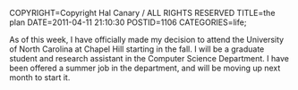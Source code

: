 COPYRIGHT=Copyright Hal Canary / ALL RIGHTS RESERVED
TITLE=the plan
DATE=2011-04-11 21:10:30
POSTID=1106
CATEGORIES=life;

As of this week, I have officially made my decision to attend the University of North Carolina at Chapel Hill starting in the fall. I will be a graduate student and research assistant in the Computer Science Department. I have been offered a summer job in the department, and will be moving up next month to start it.
